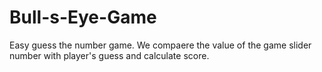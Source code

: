 # Bull-s-Eye-Game
Easy guess the number game. We compaere the value of the game slider number with player's guess and calculate score.
